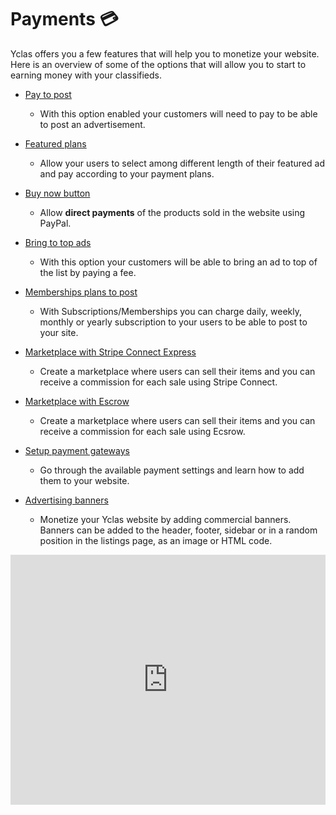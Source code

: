 # Payments 💳

Yclas offers you a few features that will help you to monetize your website. Here is an overview of some of the options that will allow you to start to earning money with your classifieds.


*   [Pay to post](https://guides.yclas.com/#/how-ads-moderation-works?id=payment-on)

    - With this option enabled your customers will need to pay to be able to post an advertisement.

*   [Featured plans](Payment-featured-plans.md)

     - Allow your users to select among different length of their featured ad and pay according to your payment plans.

*   [Buy now button](Payment-pay-directly-from-the-ad-option.md)

     - Allow **direct payments** of the products sold in the website using PayPal.

*   [Bring to top ads](Payment-set-up-payment-gateways.md)

     - With this option your customers will be able to bring an ad to top of the list by paying a fee.

*   [Memberships plans to post](Plugins-membership-plans-to-post.md)

     -  With Subscriptions/Memberships you can charge daily, weekly, monthly or yearly subscription to your users to be able to post to your site.

*   [Marketplace with Stripe Connect Express](Payment-set-up-marketplace-with-srtipe-connect-express.md)

     -  Create a marketplace where users can sell their items and you can receive a commission for each sale using Stripe Connect.

*   [Marketplace with Escrow](Payment-marketplace-with-escrow.md)

     -  Create a marketplace where users can sell their items and you can receive a commission for each sale using Ecsrow.

*   [Setup payment gateways](Payment-set-up-payment-gateways.md)

    -  Go through the available payment settings and learn how to add them to your website.

*   [Advertising banners](Appearance-how-to-add-a-banner.md)

    -  Monetize your Yclas website by adding commercial banners. Banners can be added to the header, footer, sidebar or in a random position in the listings page, as an image or HTML code.


<iframe width="100%" height="400px" src="https://www.youtube.com/embed/AmdZfVY1xOM" title="Yclas video" frameborder="0" allow="accelerometer; autoplay; clipboard-write; encrypted-media; gyroscope; picture-in-picture" allowfullscreen></iframe>
